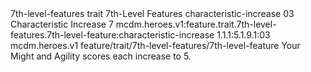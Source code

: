 <ability>
  <metadata>
    <class>7th-level-features</class>
    <feature_type>trait</feature_type>
    <file_dpath>7th-Level Features</file_dpath>
    <item_id>characteristic-increase</item_id>
    <item_index>03</item_index>
    <item_name>Characteristic Increase</item_name>
    <level>7</level>
    <scc>mcdm.heroes.v1:feature.trait.7th-level-features.7th-level-feature:characteristic-increase</scc>
    <scdc>1.1.1:5.1.9.1:03</scdc>
    <source>mcdm.heroes.v1</source>
    <type>feature/trait/7th-level-features/7th-level-feature</type>
  </metadata>
  <effects>
    <effect type="mundane">Your Might and Agility scores each increase to 5.</effect>
  </effects>
</ability>
